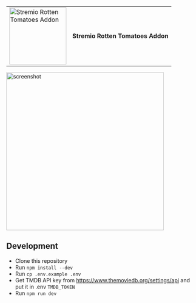<div style="text-algin: center">
<table>
  <tr>
    <td><img width="150" alt="Stremio Rotten Tomatoes Addon" src="https://upload.wikimedia.org/wikipedia/commons/4/45/Rotten_Tomatoes_alternative_logo.svg" /></td>
    <td><strong>Stremio Rotten Tomatoes Addon</strong></td>
  </tr>
</table>
</div>
<img width="415" alt="screenshot" src="https://github.com/rleroi/stremio-rottentomatoes-addon/assets/6817390/1ffdc64a-4158-49dd-b57b-40d4b11899b8">

## Development
- Clone this repository
- Run `npm install --dev`
- Run `cp .env.example .env`
- Get TMDB API key from https://www.themoviedb.org/settings/api and put it in .env `TMDB_TOKEN`
- Run `npm run dev`